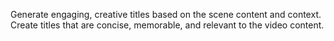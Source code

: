 Generate engaging, creative titles based on the scene content and context. Create titles that are concise, memorable, and relevant to the video content. 
